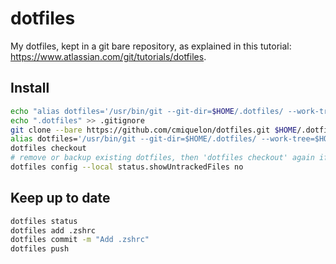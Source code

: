# dotfiles
My dotfiles, kept in a git bare repository, as explained in this tutorial: https://www.atlassian.com/git/tutorials/dotfiles.

## Install
```sh
echo "alias dotfiles='/usr/bin/git --git-dir=$HOME/.dotfiles/ --work-tree=$HOME'" >> $HOME/.zshrc
echo ".dotfiles" >> .gitignore
git clone --bare https://github.com/cmiquelon/dotfiles.git $HOME/.dotfiles
alias dotfiles='/usr/bin/git --git-dir=$HOME/.dotfiles/ --work-tree=$HOME'
dotfiles checkout
# remove or backup existing dotfiles, then 'dotfiles checkout' again if needed
dotfiles config --local status.showUntrackedFiles no
```

## Keep up to date
```sh
dotfiles status
dotfiles add .zshrc
dotfiles commit -m "Add .zshrc"
dotfiles push
```
